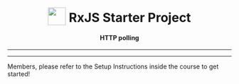 <h1 align="center">
<img width="40" valign="bottom" src="https://ultimatecourses.com/static/icons/rxjs.svg">
RxJS Starter Project
</h1>
<h4 align="center">HTTP polling</h4>

---



---

Members, please refer to the Setup Instructions inside the course to get started!
